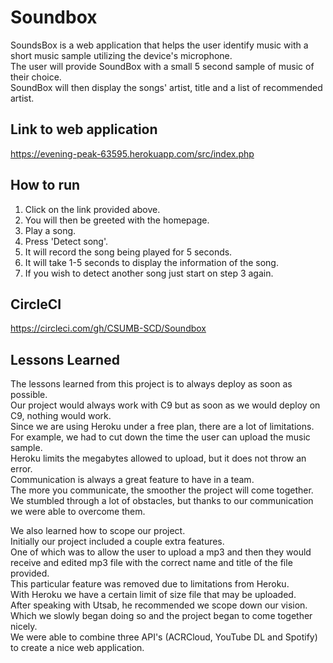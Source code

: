# Soundbox

SoundsBox is a web application that helps the user identify music with a short music sample utilizing the device's microphone. <br/>
The user will provide SoundBox with a small 5 second sample of music of their choice. <br/>
SoundBox will then display the songs' artist, title and a list of recommended artist. <br/>

## Link to web application

https://evening-peak-63595.herokuapp.com/src/index.php


## How to run

1. Click on the link provided above.<br/>
2. You will then be greeted with the homepage.<br/>
3. Play a song.<br/>
4. Press 'Detect song'.<br/>
5. It will record the song being played for 5 seconds.<br/>
6. It will take 1-5 seconds to display the information of the song.<br/>
7. If you wish to detect another song just start on step 3 again.



## CircleCI 

https://circleci.com/gh/CSUMB-SCD/Soundbox


## Lessons Learned

The lessons learned from this project is to always deploy as soon as possible. <br/> 
Our project would always work with C9 but as soon as we would deploy on C9, nothing would work. <br/>
Since we are using Heroku under a free plan, there are a lot of limitations. <br/>
For example, we had to cut down the time the user can upload the music sample. <br/>
Heroku limits the megabytes allowed to upload, but it does not throw an error. <br/>
Communication is always a great feature to have in a team. <br/>
The more you communicate, the smoother the project will come together. <br/>
We stumbled through a lot of obstacles, but thanks to our communication we were able to overcome them. <br/>

We also learned how to scope our project. <br/>
Initially our project included a couple extra features. <br/>
One of which was to allow the user to upload a mp3 and then they would receive and edited mp3 file
with the correct name and title of the file provided. <br/>
This particular feature was removed due to limitations from Heroku. <br/>
With Heroku we have a certain limit of size file that may be uploaded. <br/>
After speaking with Utsab, he recommended we scope down our vision. <br/>
Which we slowly began doing so and the project began to come together nicely.<br/>
We were able to combine three API's (ACRCloud, YouTube DL and Spotify) to create a nice web application. <br/>

